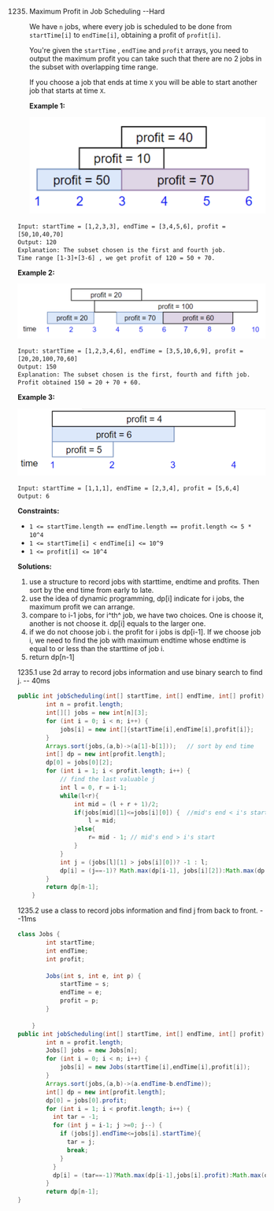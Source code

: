 1235. Maximum Profit in Job Scheduling   --Hard

      We have `n` jobs, where every job is scheduled to be done from `startTime[i]` to `endTime[i]`, obtaining a profit of `profit[i]`.

      You're given the `startTime` , `endTime` and `profit` arrays, you need to output the maximum profit you can take such that there are no 2 jobs in the subset with overlapping time range.

      If you choose a job that ends at time `X` you will be able to start another job that starts at time `X`.

      **Example 1:**

      <img src="img/1235-1.png" />

```
Input: startTime = [1,2,3,3], endTime = [3,4,5,6], profit = [50,10,40,70]
Output: 120
Explanation: The subset chosen is the first and fourth job. 
Time range [1-3]+[3-6] , we get profit of 120 = 50 + 70.
```

**Example 2:**

<img src="img/1235-2.png" />

```
Input: startTime = [1,2,3,4,6], endTime = [3,5,10,6,9], profit = [20,20,100,70,60]
Output: 150
Explanation: The subset chosen is the first, fourth and fifth job. 
Profit obtained 150 = 20 + 70 + 60.
```

**Example 3:**

<img src="img/1235-3.png" />

```
Input: startTime = [1,1,1], endTime = [2,3,4], profit = [5,6,4]
Output: 6
```

**Constraints:**

- `1 <= startTime.length == endTime.length == profit.length <= 5 * 10^4`
- `1 <= startTime[i] < endTime[i] <= 10^9`
- `1 <= profit[i] <= 10^4`

**Solutions:** 

1. use a structure to record jobs with starttime, endtime and profits. Then sort by the end time from early to late.
2. use the idea of dynamic programming, dp[i] indicate for i jobs, the maximum profit we can arrange.
3. compare to i-1 jobs, for i^th^ job, we have two choices. One is choose it, another is not choose it. dp[i] equals to the larger one.
4. if we do not choose job i. the profit for i jobs is dp[i-1]. If we choose job i, we need to find the job with maximum endtime whose endtime is equal to or less than the starttime of job i.
5. return dp[n-1]

1235.1 use 2d array to record jobs information and use binary search to find j.  -- 40ms

```java
public int jobScheduling(int[] startTime, int[] endTime, int[] profit) {
        int n = profit.length;
        int[][] jobs = new int[n][3];
        for (int i = 0; i < n; i++) {
            jobs[i] = new int[]{startTime[i],endTime[i],profit[i]};
        }
        Arrays.sort(jobs,(a,b)->(a[1]-b[1]));   // sort by end time
        int[] dp = new int[profit.length];
        dp[0] = jobs[0][2];
        for (int i = 1; i < profit.length; i++) {
            // find the last valuable j
            int l = 0, r = i-1;
            while(l<r){
                int mid = (l + r + 1)/2;
                if(jobs[mid][1]<=jobs[i][0]) {  //mid's end < i's start
                    l = mid;
                }else{
                    r= mid - 1; // mid's end > i's start
                }
            }
            int j = (jobs[l][1] > jobs[i][0])? -1 : l;
            dp[i] = (j==-1)? Math.max(dp[i-1], jobs[i][2]):Math.max(dp[i-1], dp[j] + jobs[i][2]);
        }
        return dp[n-1];
    }
```

1235.2 use a class to record jobs information and find j from back to front.  --11ms

```java
class Jobs {
        int startTime;
        int endTime;
        int profit;

        Jobs(int s, int e, int p) {
            startTime = s;
            endTime = e;
            profit = p;
        }

    }
public int jobScheduling(int[] startTime, int[] endTime, int[] profit) {
        int n = profit.length;
        Jobs[] jobs = new Jobs[n];
        for (int i = 0; i < n; i++) {
        	jobs[i] = new Jobs(startTime[i],endTime[i],profit[i]);
        }
        Arrays.sort(jobs,(a,b)->(a.endTime-b.endTime));
        int[] dp = new int[profit.length];
        dp[0] = jobs[0].profit;
        for (int i = 1; i < profit.length; i++) {
          int tar = -1;
          for (int j = i-1; j >=0; j--) {
            if (jobs[j].endTime<=jobs[i].startTime){
              tar = j;
              break;
            }
          }
          dp[i] = (tar==-1)?Math.max(dp[i-1],jobs[i].profit):Math.max(dp[i-1],jobs[i].profit+dp[tar]);
        }
        return dp[n-1];
}
```

